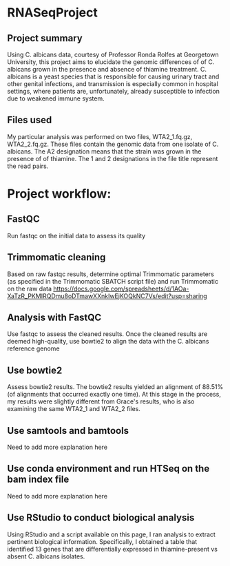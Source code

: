 # RNASeqProject
## Project summary
Using C. albicans data, courtesy of Professor Ronda Rolfes at Georgetown University, this project aims to elucidate the genomic differences of of C. albicans grown in the presence and absence of thiamine treatment. C. albicans is a yeast species that is responsible for causing urinary tract and other genital infections, and transmission is especially common in hospital settings, where patients are, unfortunately, already susceptible to infection due to weakened immune system.
## Files used
My particular analysis was performed on two files, WTA2_1.fq.gz, WTA2_2.fq.gz. These files contain the genomic data from one isolate of C. albicans. The A2 designation means that the strain was grown in the presence of of thiamine. The 1 and 2 designations in the file title represent the read pairs. 
# Project workflow:
## FastQC
Run fastqc on the initial data to assess its quality
## Trimmomatic cleaning
Based on raw fastqc results, determine optimal Trimmomatic parameters (as specified in the Trimmomatic SBATCH script file) and run Trimmomatic on the raw data
https://docs.google.com/spreadsheets/d/1AOa-XaTzR_PKMIRQDmu8oDTmawXXnkIwEjKOQkNC7Vs/edit?usp=sharing
## Analysis with FastQC
Use fastqc to assess the cleaned results. Once the cleaned results are deemed high-quality, use bowtie2 to align the data with the C. albicans reference genome
## Use bowtie2
Assess bowtie2 results. The bowtie2 results yielded an alignment of 88.51% (of alignments that occurred exactly one time). At this stage in the process, my results were slightly different from Grace's results, who is also examining the same WTA2_1 and WTA2_2 files. 
## Use samtools and bamtools
Need to add more explanation here
## Use conda environment and run HTSeq on the bam index file
Need to add more explanation here
## Use RStudio to conduct biological analysis
Using RStudio and a script available on this page, I ran analysis to extract pertinent biological information. Specifically, I obtained a table that identified 13 genes that are differentially expressed in thiamine-present vs absent C. albicans isolates.
